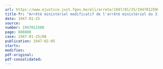 ```yaml
---
url: https://www.ejustice.just.fgov.be/eli/arrete/1947/01/25/1947012508/justel
title-fr: "Arrêté ministériel modificatif de l'arrêté ministériel du 31 août 1945, modifiant l'arrêté ministériel du 31 octobre 1939, organisant le recensement des stocks de bois en grume ou scies"
date: 1947-01-25
source:
number: 1947012508
page: 888888
case: 1947-01-25/08
publication: 1947-02-05
starts:
modifies:
pdf-original:
pdf-consolidated:
---
```


